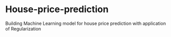 # House-price-prediction
Building Machine Learning model for house price prediction with application of Regularization
